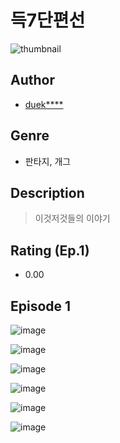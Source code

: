 # 득7단편선
![thumbnail](https://image-comic.pstatic.net/user_contents_data/challenge_comic/2023/05/25/365771/upload_3616450111472034659_480x623.jpeg)

## Author
- [duek****](https://comic.naver.com/artistTitle?id=365771)

## Genre
- 판타지, 개그

## Description
> 이것저것들의 이야기


## Rating (Ep.1)
- 0.00

## Episode 1
![image](https://image-comic.pstatic.net/user_contents_data/challenge_comic/2023/05/25/365771/upload_3617624574627363171.jpeg)

![image](https://image-comic.pstatic.net/user_contents_data/challenge_comic/2023/05/25/365771/upload_7293079758486713186.jpeg)

![image](https://image-comic.pstatic.net/user_contents_data/challenge_comic/2023/05/25/365771/upload_7003160532494738993.jpeg)

![image](https://image-comic.pstatic.net/user_contents_data/challenge_comic/2023/05/25/365771/upload_3473463219944907574.jpeg)

![image](https://image-comic.pstatic.net/user_contents_data/challenge_comic/2023/05/25/365771/upload_3473792863768360755.jpeg)

![image](https://image-comic.pstatic.net/user_contents_data/challenge_comic/2023/05/25/365771/upload_3616727386829305700.jpeg)
